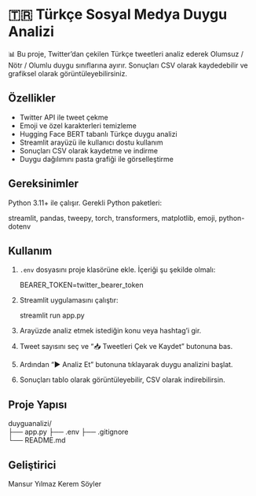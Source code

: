 # 🇹🇷 Türkçe Sosyal Medya Duygu Analizi

📊 Bu proje, Twitter’dan çekilen Türkçe tweetleri analiz ederek Olumsuz / Nötr / Olumlu duygu sınıflarına ayırır. Sonuçları CSV olarak kaydedebilir ve grafiksel olarak görüntüleyebilirsiniz.

## Özellikler

- Twitter API ile tweet çekme  
- Emoji ve özel karakterleri temizleme  
- Hugging Face BERT tabanlı Türkçe duygu analizi  
- Streamlit arayüzü ile kullanıcı dostu kullanım  
- Sonuçları CSV olarak kaydetme ve indirme  
- Duygu dağılımını pasta grafiği ile görselleştirme

## Gereksinimler

Python 3.11+ ile çalışır. Gerekli Python paketleri:

streamlit, pandas, tweepy, torch, transformers, matplotlib, emoji, python-dotenv

## Kullanım

1. `.env` dosyasını proje klasörüne ekle. İçeriği şu şekilde olmalı:

    BEARER_TOKEN=twitter_bearer_token


2. Streamlit uygulamasını çalıştır:

   streamlit run app.py

3. Arayüzde analiz etmek istediğin konu veya hashtag’i gir.  
4. Tweet sayısını seç ve “📥 Tweetleri Çek ve Kaydet” butonuna bas.  
5. Ardından “▶️ Analiz Et” butonuna tıklayarak duygu analizini başlat.  
6. Sonuçları tablo olarak görüntüleyebilir, CSV olarak indirebilirsin.

## Proje Yapısı

duyguanalizi/  
├── app.py
├── .env
├── .gitignore    
└── README.md      


## Geliştirici
Mansur Yılmaz
Kerem Söyler

